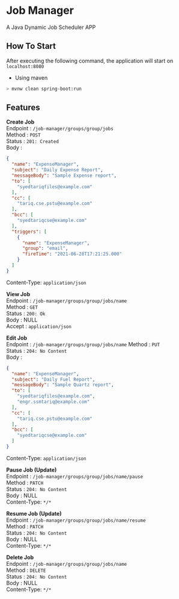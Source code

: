 # Job Manager
A Java Dynamic Job Scheduler APP

## How To Start

After executing the following command, the application will start on `localhost:8080`

- Using maven

```bash
> mvnw clean spring-boot:run
```

## Features
**Create Job**  
Endpoint    : `/job-manager/groups/group/jobs`  
Method      : `POST`  
Status      : `201: Created`  
Body        :
```json
{
  "name": "ExpenseManager",
  "subject": "Daily Expense Report",
  "messageBody": "Sample Expense report",
  "to": [
    "syedtariqfiles@example.com"
  ],
  "cc": [
    "tariq.cse.pstu@example.com"
  ],
  "bcc": [
    "syedtariqcse@example.com"
  ],
  "triggers": [
    {
      "name": "ExpenseManager",
      "group": "email",
      "fireTime": "2021-06-28T17:21:25.000"
    }
  ]
}
```
Content-Type: `application/json`

**View Job**  
Endpoint    : `/job-manager/groups/group/jobs/name`  
Method      : `GET`  
Status      : `200: Ok`  
Body        : NULL  
Accept      : `application/json`

**Edit Job**  
Endpoint    : `/job-manager/groups/group/jobs/name`
Method      : `PUT`  
Status      : `204: No Content`  
Body        :
```json
{
  "name": "ExpenseManager",
  "subject": "Daily Fuel Report",
  "messageBody": "Sample Quartz report",
  "to": [
    "syedtariqfiles@example.com",
    "engr.ssmtariq@example.com"
  ],
  "cc": [
    "tariq.cse.pstu@example.com"
  ],
  "bcc": [
    "syedtariqcse@example.com"
  ]
}
```
Content-Type: `application/json`

**Pause Job (Update)**  
Endpoint      : `/job-manager/groups/group/jobs/name/pause`  
Method      : `PATCH`  
Status      : `204: No Content`  
Body        : NULL  
Content-Type: `*/*`

**Resume Job (Update)**  
Endpoint    : `/job-manager/groups/group/jobs/name/resume`  
Method      : `PATCH`  
Status      : `204: No Content`  
Body        : NULL  
Content-Type: `*/*`

**Delete Job**  
Endpoint    : `/job-manager/groups/group/jobs/name`  
Method      : `DELETE`  
Status      : `204: No Content`  
Body        : NULL  
Content-Type: `*/*`
